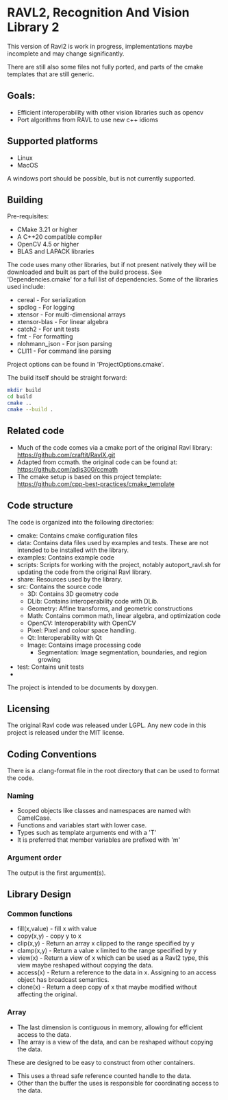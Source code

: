 # RAVL2,  Recognition And Vision Library 2

This version of Ravl2 is work in progress, implementations maybe incomplete and may change significantly.

There are still also some files not fully ported, and parts of the cmake
templates that are still generic.

## Goals:

 - Efficient interoperability with other vision libraries such as opencv
 - Port algorithms from RAVL to use new c++ idioms

## Supported platforms

 - Linux
 - MacOS 

A windows port should be possible, but is not currently supported.

## Building

Pre-requisites:

 - CMake 3.21 or higher
 - A C++20 compatible compiler
 - OpenCV 4.5 or higher
 - BLAS and LAPACK libraries

The code uses many other libraries, but if not present natively they will be downloaded and built as part of the build process.
See 'Dependencies.cmake' for a full list of dependencies. Some of the libraries used include:

 - cereal - For serialization
 - spdlog - For logging
 - xtensor - For multi-dimensional arrays
 - xtensor-blas - For linear algebra
 - catch2 - For unit tests
 - fmt - For formatting
 - nlohmann_json - For json parsing
 - CLI11 - For command line parsing

Project options can be found in 'ProjectOptions.cmake'.

The build itself should be straight forward:

```bash
mkdir build
cd build
cmake ..
cmake --build .
```


## Related code

  - Much of the code comes via a cmake port of the original Ravl library: https://github.com/craftit/RavlX.git
  - Adapted from ccmath. the original code can be found at: https://github.com/adis300/ccmath
  - The cmake setup is based on this project template: https://github.com/cpp-best-practices/cmake_template

## Code structure

The code is organized into the following directories:

- cmake: Contains cmake configuration files
- data: Contains data files used by examples and tests. These are not intended to be installed with the library.
- examples: Contains example code
- scripts: Scripts for working with the project, notably autoport_ravl.sh for updating the code from the original Ravl library.
- share: Resources used by the library. 
- src: Contains the source code
  - 3D: Contains 3D geometry code
  - DLib: Contains interoperability code with DLib.
  - Geometry: Affine transforms, and geometric constructions
  - Math: Contains common math, linear algebra, and optimization code
  - OpenCV: Interoperability with OpenCV
  - Pixel: Pixel and colour space handling.
  - Qt: Interoperability with Qt
  - Image: Contains image processing code
    - Segmentation: Image segmentation, boundaries, and region growing
- test: Contains unit tests
- 

The project is intended to be documents by doxygen.

## Licensing

The original Ravl code was released under LGPL. Any new code in this project
is released under the MIT license.

## Coding Conventions

There is a .clang-format file in the root directory that can be used to format the code.

### Naming

 * Scoped objects like classes and namespaces are named with CamelCase. 
 * Functions and variables start with lower case.
 * Types such as template arguments end with a 'T'
 * It is preferred that member variables are prefixed with 'm'

### Argument order

The output is the first argument(s).

## Library Design

### Common functions

 * fill(x,value) - fill x with value
 * copy(x,y) - copy y to x
 * clip(x,y) - Return an array x clipped to the range specified by y
 * clamp(x,y) - Return a value x limited to the range specified by y
 * view(x) - Return a view of x which can be used as a Ravl2 type, this view maybe reshaped without copying the data.
 * access(x) - Return a reference to the data in x.  Assigning to an access object has broadcast semantics.
 * clone(x) - Return a deep copy of x that maybe modified without affecting the original.

### Array<x> 

 * The last dimension is contiguous in memory, allowing for efficient access to the data.
 * The array is a view of the data, and can be reshaped without copying the data.

These are designed to be easy to construct from other containers.

 * This uses a thread safe reference counted handle to the data. 
 * Other than the buffer the uses is responsible for coordinating access to the data.

